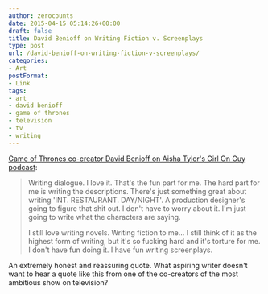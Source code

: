 ```yaml
---
author: zerocounts
date: 2015-04-15 05:14:26+00:00
draft: false
title: David Benioff on Writing Fiction v. Screenplays
type: post
url: /david-benioff-on-writing-fiction-v-screenplays/
categories:
- Art
postFormat:
- Link
tags:
- art
- david benioff
- game of thrones
- television
- tv
- writing
---
```


[Game of Thrones co-creator David Benioff on Aisha Tyler's Girl On Guy podcast](https://itunes.apple.com/us/podcast/girl-on-guy-179-david-benioff/id452940855?i=339380318&mt=2):


<blockquote>Writing dialogue. I love it. That's the fun part for me. The hard part for me is writing the descriptions. There's just something great about writing 'INT. RESTAURANT. DAY/NIGHT'. A production designer's going to figure that shit out. I don't have to worry about it. I'm just going to write what the characters are saying.

I still love writing novels. Writing fiction to me... I still think of it as the highest form of writing, but it's so fucking hard and it's torture for me. I don't have fun doing it. I have fun writing screenplays.</blockquote>


An extremely honest and reassuring quote. What aspiring writer doesn't want to hear a quote like this from one of the co-creators of the most ambitious show on television?
